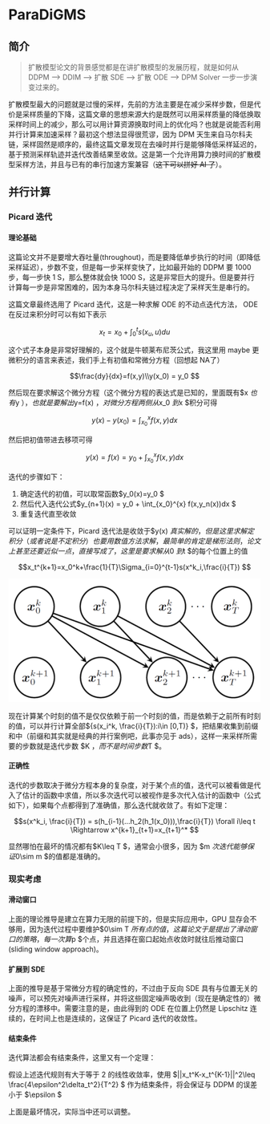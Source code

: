 # ParaDiGMS

## 简介
>
> 扩散模型论文的背景感觉都是在讲扩散模型的发展历程，就是如何从 DDPM --> DDIM --> 扩散 SDE --> 扩散 ODE --> DPM Solver 一步一步演变过来的。

扩散模型最大的问题就是过慢的采样，先前的方法主要是在减少采样步数，但是代价是采样质量的下降，这篇文章的思想来源大约是既然可以用采样质量的降低换取采样时间上的减少，那么可以用计算资源换取时间上的优化吗？也就是说能否利用并行计算来加速采样？最初这个想法显得很荒谬，因为 DPM 天生来自马尔科夫链，采样固然是顺序的，最终这篇文章发现在去噪时并行是能够降低采样延迟的，基于预测采样轨迹并迭代改善结果至收敛。这是第一个允许用算力换时间的扩散模型采样方法，并且与已有的串行加速方案兼容（<del>这下可以拼好 AI 了</del>）。

## 并行计算

### Picard 迭代

#### 理论基础

这篇论文并不是要增大吞吐量(throughout)，而是要降低单步执行的时间（即降低采样延迟），步数不变，但是每一步采样变快了，比如最开始的 DDPM 要 1000 步，每一步快 1 S，那么整体就会快 1000 S，这是非常巨大的提升。但是要并行计算每一步是非常困难的，因为本身马尔科夫链过程决定了采样天生是串行的。

这篇文章最终选用了 Picard 迭代，这是一种求解 ODE 的不动点迭代方法， ODE 在反过来积分时可以有如下表示

$$x_t = x_0+\int_0^t s(x_u,u)du $$

这个式子本身是非常好理解的，这个就是牛顿莱布尼茨公式，我这里用 maybe 更微积分的语言来表述，我们手上有初值和常微分方程（回想起 NA了）

$$\frac{dy}{dx}=f(x,y)\\y(x_0) = y_0 $$

然后现在要求解这个微分方程（这个微分方程的表达式是已知的，里面既有$x $也有$y $），也就是要解出$y=f(x) $，对微分方程两侧从$x_0 $到$x $积分可得

$$y(x) - y(x_0) = \int_{x_0}^{x} f(x,y)dx $$

然后把初值带进去移项可得

$$y(x) = f(x) = y_0 + \int_{x_0}^{x} f(x,y)dx $$

迭代的步骤如下：

1. 确定迭代的初值，可以取常函数$y_0(x)=y_0 $
2. 然后代入迭代公式$y_{n+1}(x) = y_0 + \int_{x_0}^{x} f(x,y_n(x))dx $
3. 重复迭代直至收敛

可以证明一定条件下，Picard 迭代法是收敛于$y(x) $真实解的，但是这里求解定积分（或者说是不定积分）也要用数值方法求解，最简单的肯定是梯形法则，论文上甚至还要近似一点，直接写成了，这里是要求解从$0 $到$t $的每个位置上的值

$$x_t^{k+1}=x_0^k+\frac{1}{T}\Sigma_{i=0}^{t-1}s(x^k_i,\frac{i}{T}) $$

![](images/计算图.png)

现在计算某个时刻的值不是仅仅依赖于前一个时刻的值，而是依赖于之前所有时刻的值，可以并行计算全部$\{s(x_i^k, \frac{i}{T}):i\in [0,T)\} $，把结果收集到前缀和中（前缀和其实就是经典的并行案例吧，此事亦见于 ads），这样一来采样所需要的步数就是迭代步数 $K $，而不是时间步数$T $。

#### 正确性

迭代的步数取决于微分方程本身的复杂度，对于某个点的值，迭代可以被看做是代入了估计的函数中求值，所以多次迭代可以被视作是多次代入估计的函数中（公式如下），如果每个点都得到了准确值，那么迭代就收敛了。有如下定理：

$$s(x^k_i, \frac{i}{T}) = s(h_{i-1}(...h_2(h_1(x_0))),\frac{i}{T}) \forall i\leq t \Rightarrow x^{k+1}_{t+1}=x_{t+1}^* $$

显然哪怕在最坏的情况都有$K\leq T $，通常会小很多，因为 $m $次迭代能够保证$0\sim m $的值都是准确的。

### 现实考虑

#### 滑动窗口

上面的理论推导是建立在算力无限的前提下的，但是实际应用中，GPU 显存会不够用，因为迭代过程中要维护$0\sim T $所有点的值，这篇论文于是提出了滑动窗口的策略，每一次算$p $个点，并且选择在窗口起始点收敛时就往后推动窗口(sliding window approach)。

#### 扩展到 SDE

上面的推导是基于常微分方程的确定性的，不过由于反向 SDE 具有与位置无关的噪声，可以预先对噪声进行采样，并将这些固定噪声吸收到（现在是确定性的）微分方程的漂移中。需要注意的是，由此得到的 ODE 在位置上仍然是 Lipschitz 连续的，在时间上也是连续的，这保证了 Picard 迭代的收敛性。

#### 结束条件

迭代算法都会有结束条件，这里又有一个定理：

假设上述迭代规则有大于等于 2 的线性收敛率，使用 $||x_t^K-x_t^{K-1}||^2\leq \frac{4\epsilon^2\delta_t^2}{T^2} $ 作为结束条件，将会保证与 DDPM 的误差小于 $\epsilon $

上面是最坏情况，实际当中还可以调整。
